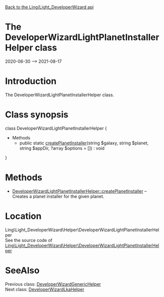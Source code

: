[Back to the Ling/Light_DeveloperWizard api](https://github.com/lingtalfi/Light_DeveloperWizard/blob/master/doc/api/Ling/Light_DeveloperWizard.md)



The DeveloperWizardLightPlanetInstallerHelper class
================
2020-06-30 --> 2021-08-17






Introduction
============

The DeveloperWizardLightPlanetInstallerHelper class.



Class synopsis
==============


class <span class="pl-k">DeveloperWizardLightPlanetInstallerHelper</span>  {

- Methods
    - public static [createPlanetInstaller](https://github.com/lingtalfi/Light_DeveloperWizard/blob/master/doc/api/Ling/Light_DeveloperWizard/Helper/DeveloperWizardLightPlanetInstallerHelper/createPlanetInstaller.md)(string $galaxy, string $planet, string $appDir, ?array $options = []) : void

}






Methods
==============

- [DeveloperWizardLightPlanetInstallerHelper::createPlanetInstaller](https://github.com/lingtalfi/Light_DeveloperWizard/blob/master/doc/api/Ling/Light_DeveloperWizard/Helper/DeveloperWizardLightPlanetInstallerHelper/createPlanetInstaller.md) &ndash; Creates a planet installer for the given planet.





Location
=============
Ling\Light_DeveloperWizard\Helper\DeveloperWizardLightPlanetInstallerHelper<br>
See the source code of [Ling\Light_DeveloperWizard\Helper\DeveloperWizardLightPlanetInstallerHelper](https://github.com/lingtalfi/Light_DeveloperWizard/blob/master/Helper/DeveloperWizardLightPlanetInstallerHelper.php)



SeeAlso
==============
Previous class: [DeveloperWizardGenericHelper](https://github.com/lingtalfi/Light_DeveloperWizard/blob/master/doc/api/Ling/Light_DeveloperWizard/Helper/DeveloperWizardGenericHelper.md)<br>Next class: [DeveloperWizardLkaHelper](https://github.com/lingtalfi/Light_DeveloperWizard/blob/master/doc/api/Ling/Light_DeveloperWizard/Helper/DeveloperWizardLkaHelper.md)<br>
